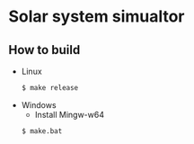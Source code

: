 # Solar system simualtor

## How to build
- Linux 
    ```sh
    $ make release
    ```
- Windows
    - Install Mingw-w64
    ```sh
    $ make.bat
    ```



